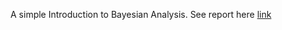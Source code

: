 A simple Introduction to Bayesian Analysis. See report here [link](https://htmlpreview.github.io/?https://github.com/govindgnair23/Intro-to-Bayesian-Methods/blob/master/Intro_to_Bayesian_Methods.html)
